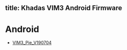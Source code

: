 title: Khadas VIM3 Android Firmware
---

# Android
* [VIM3_Pie_V190704](https://dl.khadas.com/Firmware/VIM3/Android/VIM3_Pie_V190704.7z)
